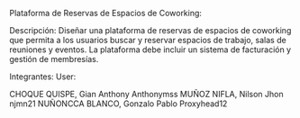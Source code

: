 Plataforma de Reservas de Espacios de Coworking:

Descripción: Diseñar una plataforma de reservas de espacios de coworking que permita a los usuarios buscar y reservar espacios de trabajo, salas de reuniones y eventos. La plataforma debe incluir un sistema de facturación y gestión de membresías.

Integrantes: User:

CHOQUE QUISPE, Gian Anthony Anthonymss
MUÑOZ NIFLA, Nilson Jhon njmn21
NUÑONCCA BLANCO, Gonzalo Pablo Proxyhead12
